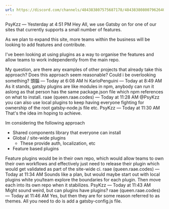 ```yaml
---
url: https://discord.com/channels/484383807575687178/484383808007962640/935562510839463976
---
```


PsyKzz — Yesterday at 4:51 PM
Hey All, we use Gatsby on for one of our sites that currently supports a small number of features.

As we plan to expand this site, more teams within the business will be looking to add features and contribute.

I've been looking at using plugins as a way to organise the features and allow teams to work independently from the main repo.

My question, are there any examples of other projects that already take this approach? Does this approach seem reasonable? Could i be overlooking something?
頭腦 — Today at 6:08 AM
hi
KarloPenguini — Today at 8:49 AM
As it stands, gatsby plugins are like modules in npm, anybody can run it aslong as that person has the same package.json file which npm references on what to install.
raae (queen.raae.codes) — Today at 11:28 AM
@PsyKzz you can also use local plugins to keep having everyone fighting for ownership of the root gatsby-node.js file etc.
PsyKzz — Today at 11:30 AM
That's the idea im hoping to achieve.

Im considering the following approach

- Shared components library that everyone can install
- Global / site-wide plugins
  - These provide auth, localization, etc
- Feature based plugins

Feature plugins would be in their own repo, which would allow teams to own their own workflows and effectively just need to release their plugin which would get validated as part of the site-wide ci.
raae (queen.raae.codes) — Today at 11:34 AM
Sounds like a plan, but would maybe start out with local plugins white you/team explore the boundaries for each plugin. Then move each into its own repo when it stabilizes.
PsyKzz — Today at 11:43 AM
Might sound weird, but can plugins have plugins?
raae (queen.raae.codes) — Today at 11:46 AM
Yes, but then they are for some reason referred to as themes. All you need to do is add a gatsby-config.js file.
